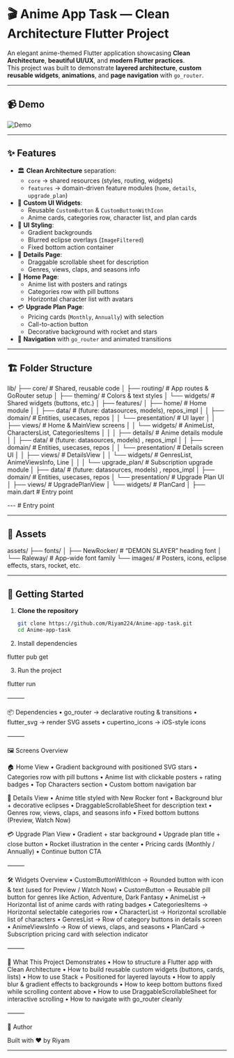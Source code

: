 
# 🎬 Anime App Task — Clean Architecture Flutter Project

An elegant anime-themed Flutter application showcasing **Clean Architecture**, **beautiful UI/UX**, and **modern Flutter practices**.  
This project was built to demonstrate **layered architecture**, **custom reusable widgets**, **animations**, and **page navigation** with `go_router`.

---

## 📹 Demo

![Demo](screenshots/demo.gif)

---

## ✨ Features

- 🏛 **Clean Architecture** separation:
  - `core` → shared resources (styles, routing, widgets)
  - `features` → domain-driven feature modules (`home`, `details`, `upgrade_plan`)
- 🎨 **Custom UI Widgets**:
  - Reusable `CustomButton` & `CustomButtonWithIcon`
  - Anime cards, categories row, character list, and plan cards
- 🌈 **UI Styling**:
  - Gradient backgrounds
  - Blurred eclipse overlays (`ImageFiltered`)
  - Fixed bottom action container
- 📜 **Details Page**:
  - Draggable scrollable sheet for description
  - Genres, views, claps, and seasons info
- 🎥 **Home Page**:
  - Anime list with posters and ratings
  - Categories row with pill buttons
  - Horizontal character list with avatars
- 💳 **Upgrade Plan Page**:
  - Pricing cards (`Monthly`, `Annually`) with selection
  - Call-to-action button
  - Decorative background with rocket and stars
- 🚀 **Navigation** with `go_router` and animated transitions

---

## 🏗 Folder Structure

lib/
├── core/                          # Shared, reusable code
│   ├── routing/                   # App routes & GoRouter setup
│   ├── theming/                   # Colors & text styles
│   └── widgets/                   # Shared widgets (buttons, etc.)
│
├── features/
│   ├── home/                      # Home module
│   │   ├── data/                  # (future: datasources, models), repos_impl
│   │   ├── domain/                # Entities, usecases, repos
│   │   └── presentation/          # UI layer
│   │       ├── views/             # Home & MainView screens
│   │       └── widgets/           # AnimeList, CharactersList, CategoriesItems
│   │
│   ├── details/                   # Anime details module
│   │   ├── data/                  # (future: datasources, models) , repos_impl
│   │   ├── domain/                # Entities, usecases, repos
│   │   └── presentation/          # Details screen UI
│   │       ├── views/             # DetailsView
│   │       └── widgets/           # GenresList, AnimeViewsInfo, Line
│   │
│   └── upgrade_plan/              # Subscription upgrade module
│       ├── data/                  # (future: datasources, models) , repos_impl
│       ├── domain/                # Entities, usecases, repos
│       └── presentation/          # Upgrade Plan UI
│           ├── views/             # UpgradePlanView
│           └── widgets/           # PlanCard
│
├── main.dart                      # Entry point

---                     # Entry point

---

## 📂 Assets

assets/
├── fonts/
│   ├── NewRocker/                 # “DEMON SLAYER” heading font
│   └── Raleway/                   # App-wide font family
└── images/                        # Posters, icons, eclipse effects, stars, rocket, etc.

---

## 🚀 Getting Started

1. **Clone the repository**

   ```bash
   git clone https://github.com/Riyam224/Anime-app-task.git
   cd Anime-app-task

2. Install dependencies

flutter pub get

 3. Run the project

flutter run

⸻

📦 Dependencies
 • go_router → declarative routing & transitions
 • flutter_svg → render SVG assets
 • cupertino_icons → iOS-style icons

⸻

🖼 Screens Overview

🏠 Home View
 • Gradient background with positioned SVG stars
 • Categories row with pill buttons
 • Anime list with clickable posters + rating badges
 • Top Characters section
 • Custom bottom navigation bar

📄 Details View
 • Anime title styled with New Rocker font
 • Background blur + decorative eclipses
 • DraggableScrollableSheet for description text
 • Genres row, views, claps, and seasons info
 • Fixed bottom buttons (Preview, Watch Now)

💳 Upgrade Plan View
 • Gradient + star background
 • Upgrade plan title + close button
 • Rocket illustration in the center
 • Pricing cards (Monthly / Annually)
 • Continue button CTA

⸻

🛠 Widgets Overview
 • CustomButtonWithIcon → Rounded button with icon & text (used for Preview / Watch Now)
 • CustomButton → Reusable pill button for genres like Action, Adventure, Dark Fantasy
 • AnimeList → Horizontal list of anime cards with rating badges
 • CategoriesItems → Horizontal selectable categories row
 • CharacterList → Horizontal scrollable list of characters
 • GenresList → Row of category buttons in details screen
 • AnimeViewsInfo → Row of views, claps, and seasons
 • PlanCard → Subscription pricing card with selection indicator

⸻

📖 What This Project Demonstrates
 • How to structure a Flutter app with Clean Architecture
 • How to build reusable custom widgets (buttons, cards, lists)
 • How to use Stack + Positioned for layered layouts
 • How to apply blur & gradient effects to backgrounds
 • How to keep bottom buttons fixed while scrolling content above
 • How to use DraggableScrollableSheet for interactive scrolling
 • How to navigate with go_router cleanly

⸻

👤 Author

Built with ❤️ by Riyam

---
